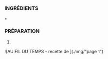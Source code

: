 # 
<div class="fb">  
<div class="col1">

### INGRÉDIENTS  
<pre>
• 
</pre>
</div>

<div class="col2">  

### PRÉPARATION
1. 
</div>
<div class="col3">

![AU FIL DU TEMPS - recette de ](./img/"page 1")
</div>

</div>